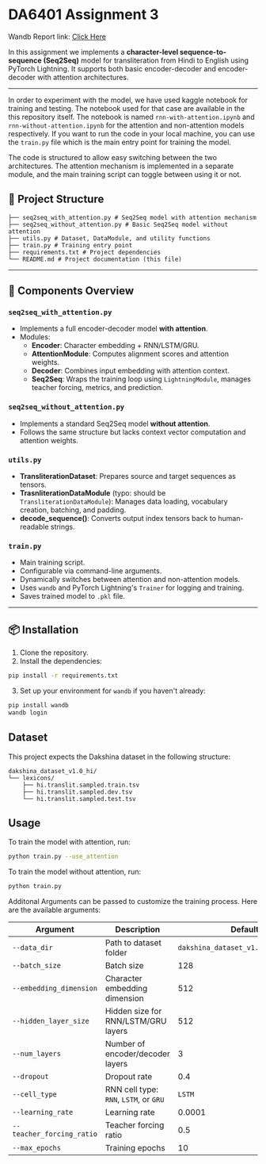 # DA6401 Assignment 3

Wandb Report link: [Click Here](https://wandb.ai/rohitrk06-indian-institute-of-technology-madras/da6401_assignment3_v1/reports/Assignment-3--VmlldzoxMjg3NTUyNQ?accessToken=omhhtcf3elx4m5gqwxtcgm7xf2ertyxwbzq7wmmdrylyi2e0cje4ilp4eah2is3c)

In this assignment we implements a **character-level sequence-to-sequence (Seq2Seq)** model for transliteration from Hindi to English using PyTorch Lightning. It supports both basic encoder-decoder and encoder-decoder with attention architectures.

---

In order to experiment with the model, we have used kaggle notebook for training and testing. The notebook used for that case are available in the this repository itself.
The notebook is named `rnn-with-attention.ipynb` and `rnn-without-attention.ipynb` for the attention and non-attention models respectively. 
If you want to run the code in your local machine, you can use the `train.py` file which is the main entry point for training the model.

The code is structured to allow easy switching between the two architectures. The attention mechanism is implemented in a separate module, and the main training script can toggle between using it or not.


## 📁 Project Structure
```
├── seq2seq_with_attention.py # Seq2Seq model with attention mechanism
├── seq2seq_without_attention.py # Basic Seq2Seq model without attention
├── utils.py # Dataset, DataModule, and utility functions
├── train.py # Training entry point
├── requirements.txt # Project dependencies
└── README.md # Project documentation (this file)
```
---

## 🔧 Components Overview

### `seq2seq_with_attention.py`

- Implements a full encoder-decoder model **with attention**.
- Modules:
  - **Encoder**: Character embedding + RNN/LSTM/GRU.
  - **AttentionModule**: Computes alignment scores and attention weights.
  - **Decoder**: Combines input embedding with attention context.
  - **Seq2Seq**: Wraps the training loop using `LightningModule`, manages teacher forcing, metrics, and prediction.

### `seq2seq_without_attention.py`

- Implements a standard Seq2Seq model **without attention**.
- Follows the same structure but lacks context vector computation and attention weights.

### `utils.py`

- **TransliterationDataset**: Prepares source and target sequences as tensors.
- **TrasnliterationDataModule** (typo: should be `TransliterationDataModule`): Manages data loading, vocabulary creation, batching, and padding.
- **decode_sequence()**: Converts output index tensors back to human-readable strings.

### `train.py`

- Main training script.
- Configurable via command-line arguments.
- Dynamically switches between attention and non-attention models.
- Uses `wandb` and PyTorch Lightning's `Trainer` for logging and training.
- Saves trained model to `.pkl` file.

---

## 📦 Installation

1. Clone the repository.
2. Install the dependencies:

```bash
pip install -r requirements.txt
```
3. Set up your environment for `wandb` if you haven't already:

```bash
pip install wandb
wandb login
```

## Dataset
This project expects the Dakshina dataset in the following structure:
```
dakshina_dataset_v1.0_hi/
└── lexicons/
    ├── hi.translit.sampled.train.tsv
    ├── hi.translit.sampled.dev.tsv
    └── hi.translit.sampled.test.tsv
```

## Usage

To train the model with attention, run:

```bash
python train.py --use_attention
```
To train the model without attention, run:

```bash
python train.py
```

Additonal Arguments can be passed to customize the training process. Here are the available arguments:

| Argument                  | Description                            | Default                             |
| ------------------------- | -------------------------------------- | ----------------------------------- |
| `--data_dir`              | Path to dataset folder                 | `dakshina_dataset_v1.0_hi/lexicons` |
| `--batch_size`            | Batch size                             | 128                                 |
| `--embedding_dimension`   | Character embedding dimension          | 512                                 |
| `--hidden_layer_size`     | Hidden size for RNN/LSTM/GRU layers    | 512                                 |
| `--num_layers`            | Number of encoder/decoder layers       | 3                                   |
| `--dropout`               | Dropout rate                           | 0.4                                 |
| `--cell_type`             | RNN cell type: `RNN`, `LSTM`, or `GRU` | `LSTM`                              |
| `--learning_rate`         | Learning rate                          | 0.0001                              |
| `--teacher_forcing_ratio` | Teacher forcing ratio                  | 0.5                                 |
| `--max_epochs`            | Training epochs                        | 10                                  |




